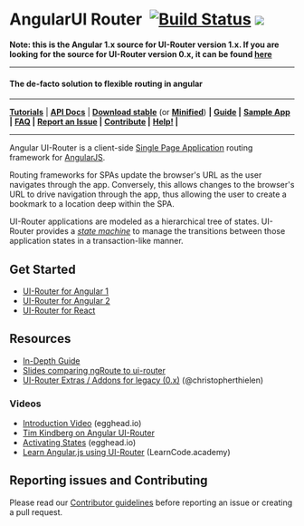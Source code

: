 # AngularUI Router &nbsp;[![Build Status](https://github.com/angular-ui/ui-router/workflows/CI:%20UIRouter%20for%20AngularJS/badge.svg)](https://github.com/angular-ui/ui-router/actions?query=workflow%3A%22CI%3A+UIRouter+for+AngularJS%22) ![](https://img.shields.io/badge/Coverage-44%25-F2C572.svg?prefix=$coverage$)

**Note: this is the Angular 1.x source for UI-Router version 1.x. If you are looking for the source for UI-Router
version 0.x, it can be found [here](https://github.com/angular-ui/ui-router/tree/legacy)**

---

#### The de-facto solution to flexible routing in angular

---

**[Tutorials](https://ui-router.github.io/tutorials/)** |
**[API Docs](https://ui-router.github.io/docs/latest/)** |
**[Download stable](http://unpkg.com/@uirouter/angularjs@latest/release/angular-ui-router.js)** (or **[Minified](http://unpkg.com/@uirouter/angularjs@latest/release/angular-ui-router.min.js)**) **|**
**[Guide](https://ui-router.github.io/guide/) |**
**[Sample App](http://ui-router.github.io/resources/sampleapp/) |**
**[FAQ](https://github.com/angular-ui/ui-router/wiki/Frequently-Asked-Questions) |**
**[Report an Issue](https://github.com/angular-ui/ui-router/blob/master/CONTRIBUTING.md#report-an-issue) |**
**[Contribute](https://github.com/angular-ui/ui-router/blob/master/CONTRIBUTING.md#contribute) |**
**[Help!](http://stackoverflow.com/questions/ask?tags=angularjs,angular-ui-router) |**

---

Angular UI-Router is a client-side [Single Page Application](https://en.wikipedia.org/wiki/Single-page_application)
routing framework for [AngularJS](http://angularjs.org).

Routing frameworks for SPAs update the browser's URL as the user navigates through the app. Conversely, this allows
changes to the browser's URL to drive navigation through the app, thus allowing the user to create a bookmark to a
location deep within the SPA.

UI-Router applications are modeled as a hierarchical tree of states. UI-Router provides a
[_state machine_](https://en.wikipedia.org/wiki/Finite-state_machine) to manage the transitions between those
application states in a transaction-like manner.

## Get Started

- [UI-Router for Angular 1](https://ui-router.github.io/ng1)
- [UI-Router for Angular 2](https://ui-router.github.io/ng2)
- [UI-Router for React](https://ui-router.github.io/react)

## Resources

- [In-Depth Guide](https://github.com/angular-ui/ui-router/wiki)
- [Slides comparing ngRoute to ui-router](http://slid.es/timkindberg/ui-router#/)
- [UI-Router Extras / Addons for legacy (0.x)](http://christopherthielen.github.io/ui-router-extras/#/home) (@christopherthielen)

### Videos

- [Introduction Video](https://egghead.io/lessons/angularjs-introduction-ui-router) (egghead.io)
- [Tim Kindberg on Angular UI-Router](https://www.youtube.com/watch?v=lBqiZSemrqg)
- [Activating States](https://egghead.io/lessons/angularjs-ui-router-activating-states) (egghead.io)
- [Learn Angular.js using UI-Router](http://youtu.be/QETUuZ27N0w) (LearnCode.academy)

## Reporting issues and Contributing

Please read our [Contributor guidelines](CONTRIBUTING.md) before reporting an issue or creating a pull request.
